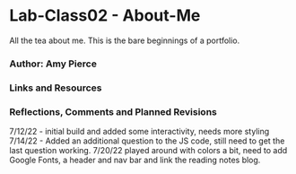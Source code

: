 # Lab-Class02 - About-Me
All the tea about me. This is the bare beginnings of a portfolio. 

### Author: Amy Pierce

### Links and Resources

### Reflections, Comments and Planned Revisions

7/12/22 - initial build and added some interactivity, needs more styling
7/14/22 - Added an additional question to the JS code, still need to get the last question working.
7/20/22 played around with colors a bit, need to add Google Fonts, a header and nav bar and link the reading notes blog.


